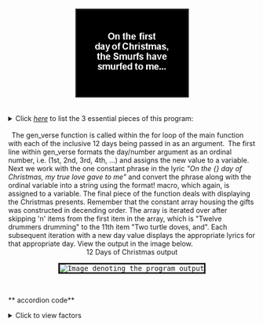  <p align="center">
        <kbd><img src = "images/Twelve_Smurfs_Of_Christmas.gif" alt="Image denoting the 12 Smurfs of Christmas"
          width="225"
          height="175"
          border="3"
          borderColor="red"
        /></kbd>
</p>
<br>
<details>
  <summary>Click <u><em>here</em></u> to list the 3 essential pieces of this program: </summary><p></p>
  <ol type="I">
    <b><li>The inclusive range in the for loop:
    </b></li>
    <br>
  &ensp;The gen_verse function is called within the for loop of the main function with each of the inclusive 12 days being passed in as an argument.&ensp;The first line within gen_verse formats the day/number argument as an ordinal number, i.e. (1st, 2nd, 3rd, 4th, ...) and assigns the new value to a variable.&ensp;Next we work with the one constant phrase in the lyric <em>"On the {} day of Christmas, my true love gave to me"</em> and converts this phrase along with the ordinal variable into a string using the format! macro, which again, is assigned to a variable.
  <br> <br>
  <b><li>The constant array listed in descending order.</li></b><br> 
  <b><li>The skip method.</b></li>
</ol>
<p></p></details>
<br>
&ensp;The gen_verse function is called within the for loop of the main function with each of the inclusive 12 days being passed in as an argument.&ensp;The first line within gen_verse formats the day/number argument as an ordinal number, i.e. (1st, 2nd, 3rd, 4th, ...) and assigns the new value to a variable.&ensp;Next we work with the one constant phrase in the lyric <em>"On the {} day of Christmas, my true love gave to me"</em> and convert the phrase along with the ordinal variable into a string using the format! macro, which again, is assigned to a variable. The final piece of the function deals with displaying the Christmas presents.  Remember that the constant array housing the gifts was constructed in decending order.  The array is iterated over after skipping 'n' items from the first item in the array, which is "Twelve drummers drumming" to the 11th item "Two turtle doves, and". Each subsequent iteration with a new day value displays the appropriate lyrics for that appropriate day.  View the output in the image below.
<div align="center">12 Days of Christmas output</div>
<p align="center">
        <kbd><img src = "images/output.gif" alt="Image denoting the program output"
          width="225"
          height="175"
          border="3"
          borderColor="red"
        /></kbd>
</p>
<br>

** accordion code**
<details>
  <summary>Click to view factors </summary><p></p>
<p></p><pre>
  * The constant array listed in descending order.
  * The skip method on Iterator.
  * The inclusive range in the for loop.
  <p></p>
</pre></details>


